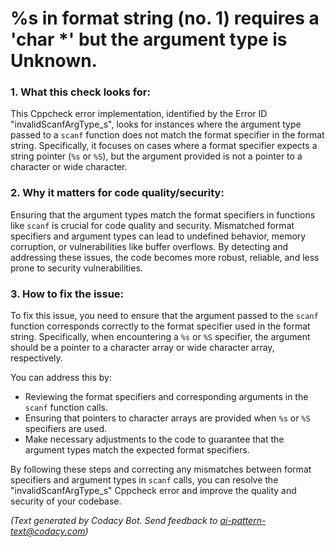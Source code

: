 # %s in format string (no. 1) requires a 'char *' but the argument type is Unknown.

### 1. What this check looks for:
This Cppcheck error implementation, identified by the Error ID "invalidScanfArgType_s", looks for instances where the argument type passed to a `scanf` function does not match the format specifier in the format string. Specifically, it focuses on cases where a format specifier expects a string pointer (`%s` or `%S`), but the argument provided is not a pointer to a character or wide character.

### 2. Why it matters for code quality/security:
Ensuring that the argument types match the format specifiers in functions like `scanf` is crucial for code quality and security. Mismatched format specifiers and argument types can lead to undefined behavior, memory corruption, or vulnerabilities like buffer overflows. By detecting and addressing these issues, the code becomes more robust, reliable, and less prone to security vulnerabilities.

### 3. How to fix the issue:
To fix this issue, you need to ensure that the argument passed to the `scanf` function corresponds correctly to the format specifier used in the format string. Specifically, when encountering a `%s` or `%S` specifier, the argument should be a pointer to a character array or wide character array, respectively. 

You can address this by:
- Reviewing the format specifiers and corresponding arguments in the `scanf` function calls.
- Ensuring that pointers to character arrays are provided when `%s` or `%S` specifiers are used.
- Make necessary adjustments to the code to guarantee that the argument types match the expected format specifiers.

By following these steps and correcting any mismatches between format specifiers and argument types in `scanf` calls, you can resolve the "invalidScanfArgType_s" Cppcheck error and improve the quality and security of your codebase.

_(Text generated by Codacy Bot. Send feedback to ai-pattern-text@codacy.com)_

